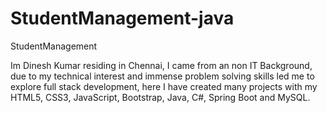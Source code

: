 # StudentManagement-java
StudentManagement

Im Dinesh Kumar residing in Chennai, I came from an non IT Background, due to my technical interest and immense problem solving skills led me to explore full stack development,
here I have created many projects with my HTML5, CSS3, JavaScript, Bootstrap, Java, C#, Spring Boot and MySQL. 
